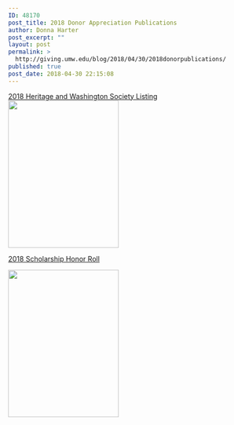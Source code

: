 ```yaml
---
ID: 48170
post_title: 2018 Donor Appreciation Publications
author: Donna Harter
post_excerpt: ""
layout: post
permalink: >
  http://giving.umw.edu/blog/2018/04/30/2018donorpublications/
published: true
post_date: 2018-04-30 22:15:08
---
```

<a href="http://giving.umw.edu/wp-content/uploads/2018/04/2018-2-HeritageWashington.pdf" target="_blank" rel="noopener"> 2018 Heritage and Washington Society Listing</a><a href="http://giving.umw.edu/wp-content/uploads/2018/04/2018-2-HeritageWashington.pdf" target="_blank" rel="noopener"><img class="wp-image-48173 size-medium alignnone" src="http://giving.umw.edu/wp-content/uploads/2018/04/Presentation1-225x300.jpg" alt="" width="225" height="300" /></a>

<a href="http://giving.umw.edu/wp-content/uploads/2018/04/Pr4_SchHonor-Roll_2018_FINAL-for-Copy-Center.pdf" target="_blank" rel="noopener">2018 Scholarship Honor Roll</a>

<a href="http://giving.umw.edu/wp-content/uploads/2018/04/2018-2-HeritageWashington.pdf" target="_blank" rel="noopener"><img class="wp-image-48174 size-medium alignnone" src="http://giving.umw.edu/wp-content/uploads/2018/04/Presentation2-225x300.jpg" alt="" width="225" height="300" /></a>